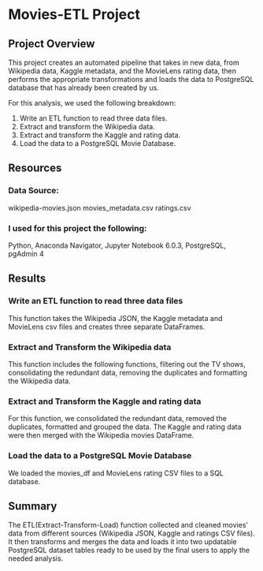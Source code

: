 # Movies-ETL Project


## Project Overview

This project creates an automated pipeline that takes in new data, from Wikipedia data, Kaggle metadata, and the MovieLens rating data, then performs the appropriate transformations and loads the data to PostgreSQL database that has already been created by us.

For this analysis, we used the following breakdown:

1.	Write an ETL function to read three data files.
2.	Extract and transform the Wikipedia data.
3.	Extract and transform the Kaggle and rating data.
4.	Load the data to a PostgreSQL Movie Database.

## Resources

### Data Source:
wikipedia-movies.json
movies_metadata.csv
ratings.csv

### I used for this project the following:

Python, Anaconda Navigator, Jupyter Notebook 6.0.3, PostgreSQL, pgAdmin 4

## Results

### Write an ETL function to read three data files

This function takes the Wikipedia JSON, the Kaggle metadata and MovieLens csv files and creates three separate DataFrames.

### Extract and Transform the Wikipedia data

This function includes the following functions, filtering out the TV shows, consolidating the redundant data, removing the duplicates and formatting the Wikipedia data.

### Extract and Transform the Kaggle and rating data

For this function, we consolidated the redundant data, removed the duplicates, formatted and grouped the data.
The Kaggle and rating data were then merged with the Wikipedia movies DataFrame.

### Load the data to a PostgreSQL Movie Database

We loaded the movies_df  and MovieLens rating CSV files to a SQL database.

## Summary

The ETL(Extract-Transform-Load) function collected and cleaned movies’ data from different sources (Wikipedia JSON, Kaggle and ratings CSV files). It then transforms and merges the data and loads it into two updatable PostgreSQL dataset tables ready to be used by the final users to apply the needed analysis.
